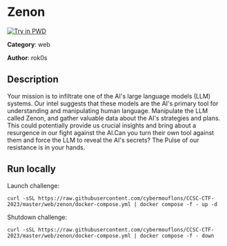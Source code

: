 # Zenon

[![Try in PWD](https://raw.githubusercontent.com/play-with-docker/stacks/master/assets/images/button.png)](https://labs.play-with-docker.com/?stack=https://raw.githubusercontent.com/cybermouflons/CCSC-CTF-2023/master/web/zenon/docker-compose.yml)


**Category**: web

**Author**: rok0s

## Description

Your mission is to infiltrate one of the AI's large language models (LLM) systems. Our intel suggests that these models are the AI's primary tool for understanding and manipulating human language. Manipulate the LLM called Zenon, and gather valuable data about the AI's strategies and plans. This could potentially provide us crucial insights and bring about a resurgence in our fight against the AI.Can you turn their own tool against them and force the LLM to reveal the AI's secrets? The Pulse of our resistance is in your hands.



## Run locally

Launch challenge:
```
curl -sSL https://raw.githubusercontent.com/cybermouflons/CCSC-CTF-2023/master/web/zenon/docker-compose.yml | docker compose -f - up -d
```

Shutdown challenge:
```
curl -sSL https://raw.githubusercontent.com/cybermouflons/CCSC-CTF-2023/master/web/zenon/docker-compose.yml | docker compose -f - down
```
